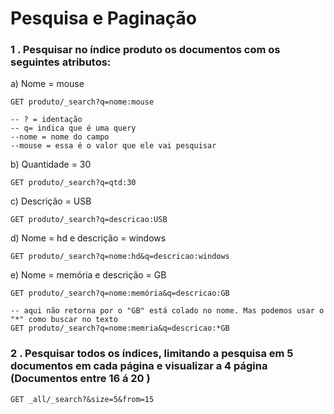 # Pesquisa e Paginação

### 1 . Pesquisar no índice produto os documentos com os seguintes atributos:

a) Nome = mouse

    GET produto/_search?q=nome:mouse
    
    -- ? = identação
    -- q= indica que é uma query
    --nome = nome do campo
    --mouse = essa é o valor que ele vai pesquisar

b) Quantidade = 30

    GET produto/_search?q=qtd:30

c) Descrição = USB

    GET produto/_search?q=descricao:USB

d) Nome = hd e descrição = windows

    GET produto/_search?q=nome:hd&q=descricao:windows
    
e) Nome = memória e descrição = GB

    GET produto/_search?q=nome:memória&q=descricao:GB
    
    -- aqui não retorna por o "GB" está colado no nome. Mas podemos usar o "*" como buscar no texto
    GET produto/_search?q=nome:memria&q=descricao:*GB

### 2 . Pesquisar todos os índices, limitando a pesquisa em 5 documentos em cada página e visualizar a 4 página (Documentos entre 16 á 20 )

    GET _all/_search?&size=5&from=15
